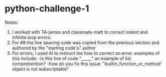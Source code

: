 # python-challenge-1
Notes:
1) I worked with TA-james and classmate-matt to correct indent and infinite loop errors.
2) For #8 the line spacing code was copied from the previous section and authored by the "starting code's" author
3) For errors, i used AI to instruct me how to correct an error: examples of this include: 
    -is this line of code "_____" an example of list comprehention?
    -how do you fix this issue: "builtin_function_or_method' object is not subscriptable"